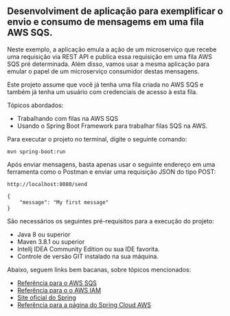<h2> Desenvolviment de aplicação para exemplificar o envio e consumo de mensagems em uma fila AWS SQS.</h2>

Neste exemplo, a aplicação emula a ação de um microserviço que recebe uma requisição via REST API e publica essa requisição em uma fila AWS SQS pré determinada.
Além disso, vamos usar a mesma aplicação para emular o papel de um microserviço consumidor destas mensagens.

Este projeto assume que você já tenha uma fila criada no AWS SQS e também já tenha um usuário com credenciais de acesso à esta fila.

Tópicos abordados:

* Trabalhando com filas na AWS SQS
* Usando o Spring Boot Framework para trabalhar filas SQS na AWS.

Para executar o projeto no terminal, digite o seguinte comando:

```shell script
mvn spring-boot:run 
```

Após enviar mensagens, basta apenas usar o seguinte endereço em uma ferramenta como o Postman e enviar uma requisição JSON do tipo POST:

```
http://localhost:8080/send
```

```
{
    "message": "My first message"
}
```

São necessários os seguintes pré-requisitos para a execução do projeto:

* Java 8 ou superior
* Maven 3.8.1 ou superior
* Intellj IDEA Community Edition ou sua IDE favorita.
* Controle de versão GIT instalado na sua máquina.

Abaixo, seguem links bem bacanas, sobre tópicos mencionados:

* [Referência para o AWS SQS](https://aws.amazon.com/pt/sqs/)
* [Referência para o o AWS IAM](https://aws.amazon.com/pt/iam/)
* [Site oficial do Spring](https://spring.io/)
* [Referência para a página do Spring Cloud AWS](https://cloud.spring.io/spring-cloud-aws/spring-cloud-aws.html)

